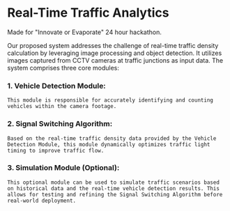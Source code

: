 # Real-Time Traffic Analytics

Made for "Innovate or Evaporate" 24 hour hackathon.

Our proposed system addresses the challenge of real-time traffic density calculation by leveraging image processing and object detection. It utilizes images captured from CCTV cameras at traffic junctions as input data. The system comprises three core modules:

### 1. Vehicle Detection Module:

    This module is responsible for accurately identifying and counting vehicles within the camera footage.

### 2. Signal Switching Algorithm:

    Based on the real-time traffic density data provided by the Vehicle Detection Module, this module dynamically optimizes traffic light timing to improve traffic flow.

### 3. Simulation Module (Optional):

    This optional module can be used to simulate traffic scenarios based on historical data and the real-time vehicle detection results. This allows for testing and refining the Signal Switching Algorithm before real-world deployment.
